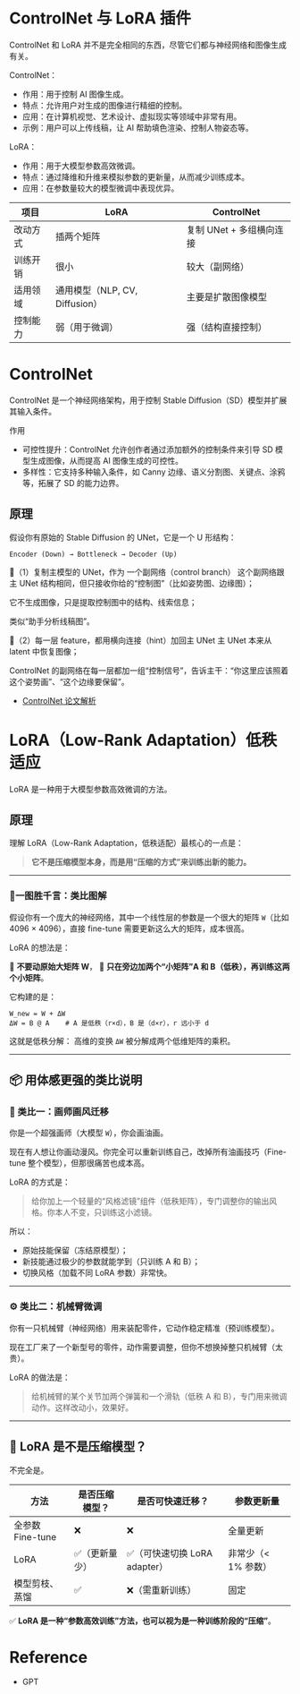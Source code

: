 # ControlNet 与 LoRA 插件
ControlNet 和 LoRA 并不是完全相同的东西，尽管它们都与神经网络和图像生成有关。

ControlNet：
  * 作用：用于控制 AI 图像生成。
  * 特点：允许用户对生成的图像进行精细的控制。
  * 应用：在计算机视觉、艺术设计、虚拟现实等领域中非常有用。
  * 示例：用户可以上传线稿，让 AI 帮助填色渲染、控制人物姿态等。

LoRA：
  * 作用：用于大模型参数高效微调。
  * 特点：通过降维和升维来模拟参数的更新量，从而减少训练成本。
  * 应用：在参数量较大的模型微调中表现优异。

| 项目   | LoRA                     | ControlNet       |
| ---- | ------------------------ | ---------------- |
| 改动方式 | 插两个矩阵                    | 复制 UNet + 多组横向连接 |
| 训练开销 | 很小                       | 较大（副网络）          |
| 适用领域 | 通用模型（NLP, CV, Diffusion） | 主要是扩散图像模型        |
| 控制能力 | 弱（用于微调）                  | 强（结构直接控制）        |


# ControlNet

ControlNet 是一个神经网络架构，用于控制 Stable Diffusion（SD）模型并扩展其输入条件。

作用
* 可控性提升：ControlNet 允许创作者通过添加额外的控制条件来引导 SD 模型生成图像，从而提高 AI 图像生成的可控性。
* 多样性：它支持多种输入条件，如 Canny 边缘、语义分割图、关键点、涂鸦等，拓展了 SD 的能力边界。

## 原理

假设你有原始的 Stable Diffusion 的 UNet，它是一个 U 形结构：

```
Encoder (Down) → Bottleneck → Decoder (Up)
```

🧩（1）复制主模型的 UNet，作为 一个副网络（control branch）
这个副网络跟主 UNet 结构相同，但只接收你给的“控制图”（比如姿势图、边缘图）；

它不生成图像，只是提取控制图中的结构、线索信息；

类似“助手分析线稿图”。

🧩（2）每一层 feature，都用横向连接（hint）加回主 UNet
主 UNet 本来从 latent 中恢复图像；

ControlNet 的副网络在每一层都加一组“控制信号”，告诉主干：“你这里应该照着这个姿势画”、“这个边缘要保留”。

* [ControlNet 论文解析](https://juejin.cn/post/7210369671656505399)

# LoRA（Low-Rank Adaptation）低秩适应
LoRA 是一种用于大模型参数高效微调的方法。

## 原理
理解 LoRA（Low-Rank Adaptation，低秩适配）最核心的一点是：

> **它不是压缩模型本身，而是用“压缩的方式”来训练出新的能力。**

---

### 🌟一图胜千言：类比图解

假设你有一个庞大的神经网络，其中一个线性层的参数是一个很大的矩阵 `W`（比如 4096 × 4096），直接 fine-tune 需要更新这么大的矩阵，成本很高。

LoRA 的想法是：

🧠 **不要动原始大矩阵 W**，
🔧 **只在旁边加两个“小矩阵”A 和 B（低秩），再训练这两个小矩阵**。

它构建的是：

```
W_new = W + ΔW
ΔW = B @ A    # A 是低秩（r×d），B 是（d×r），r 远小于 d
```

这就是低秩分解：
高维的变换 `ΔW` 被分解成两个低维矩阵的乘积。

---

## 📦 用体感更强的类比说明

### 🎨 类比一：画师画风迁移

你是一个超强画师（大模型 `W`），你会画油画。

现在有人想让你画动漫风。你完全可以重新训练自己，改掉所有油画技巧（Fine-tune 整个模型），但那很痛苦也成本高。

LoRA 的方式是：

> 给你加上一个轻量的“风格滤镜”组件（低秩矩阵），专门调整你的输出风格。你本人不变，只训练这小滤镜。

所以：

* 原始技能保留（冻结原模型）；
* 新技能通过极少的参数就能学到（只训练 A 和 B）；
* 切换风格（加载不同 LoRA 参数）非常快。

---

### ⚙️ 类比二：机械臂微调

你有一只机械臂（神经网络）用来装配零件，它动作稳定精准（预训练模型）。

现在工厂来了一个新型号的零件，动作需要调整，但你不想换掉整只机械臂（太贵）。

LoRA 的做法是：

> 给机械臂的某个关节加两个弹簧和一个滑轨（低秩 A 和 B），专门用来微调动作。这样改动小，效果好。

---

## 🧠 LoRA 是不是压缩模型？

不完全是。

| 方法            | 是否压缩模型？ | 是否可快速迁移？              | 参数更新量        |
| ------------- | ------- | --------------------- | ------------ |
| 全参数 Fine-tune | ❌       | ❌                     | 全量更新         |
| LoRA          | ✅（更新量少） | ✅（可快速切换 LoRA adapter） | 非常少（< 1% 参数） |
| 模型剪枝、蒸馏       | ✅       | ❌（需重新训练）              | 固定           |

✅ **LoRA 是一种“参数高效训练”方法，也可以视为是一种训练阶段的“压缩”**。

# Reference

* GPT